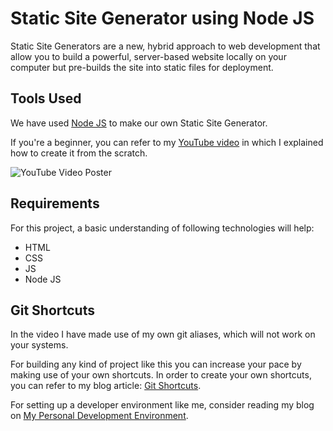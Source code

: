 # Static Site Generator using Node JS

Static Site Generators are a new, hybrid approach to web development that allow you to build a powerful, server-based website locally on your computer but pre-builds the site into static files for deployment.

## Tools Used

We have used [Node JS](https://nodejs.org/en/) to make our own Static Site Generator.

If you're a beginner, you can refer to my [YouTube video](https://youtu.be/q1YGCh2Ze4w) in which I explained how to create it from the scratch.

![YouTube Video Poster](https://i.imgur.com/z76FcNv.png)

## Requirements

For this project, a basic understanding of following technologies will help:

* HTML
* CSS
* JS
* Node JS

## Git Shortcuts

In the video I have made use of my own git aliases, which will not work on your systems.

For building any kind of project like this you can increase your pace by making use of your own shortcuts. In order to create your own shortcuts, you can refer to my blog article: [Git Shortcuts](https://blog.praveen.science/git-shortcuts/).

For setting up a developer environment like me, consider reading my blog on [My Personal Development Environment](https://blog.praveen.science/my-personal-development-environment/).

